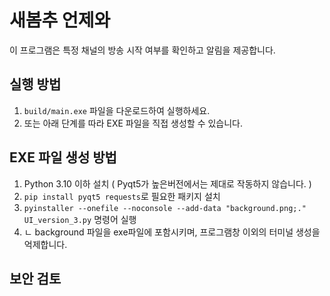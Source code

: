 # 새봄추 언제와
이 프로그램은 특정 채널의 방송 시작 여부를 확인하고 알림을 제공합니다.

## 실행 방법
1. `build/main.exe` 파일을 다운로드하여 실행하세요.
2. 또는 아래 단계를 따라 EXE 파일을 직접 생성할 수 있습니다.

## EXE 파일 생성 방법
1. Python 3.10 이하 설치 ( Pyqt5가 높은버전에서는 제대로 작동하지 않습니다. )
2. `pip install pyqt5 requests`로 필요한 패키지 설치
3. `pyinstaller --onefile --noconsole --add-data "background.png;." UI_version_3.py` 명령어 실행
4. ㄴ background 파일을 exe파일에 포함시키며, 프로그램창 이외의 터미널 생성을 억제합니다.

## 보안 검토

